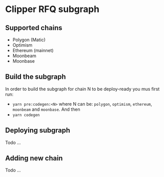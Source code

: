 # Clipper RFQ subgraph
## Supported chains
- Polygon (Matic)
- Optimism
- Ethereum (mainnet)
- Moonbeam
- Moonbase
## Build the subgraph
In order to build the subgraph for chain N to be deploy-ready you mus first run:
- `yarn pre:codegen:<N>` where N can be: `polygon`, `optimism`, `ethereum`, `moonbeam` and `moonbase`. And then
- `yarn codegen`

## Deploying subgraph
Todo ...

## Adding new chain
Todo ...
